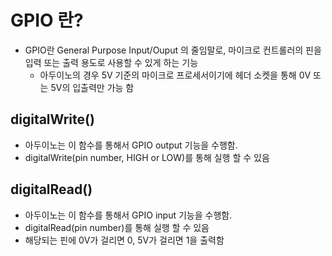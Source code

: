 # GPIO 란?
+ GPIO란 General Purpose Input/Ouput 의 줄임말로, 마이크로 컨트롤러의 핀을 입력 또는 출력 용도로 사용할 수 있게 하는 기능
  + 아두이노의 경우 5V 기준의 마이크로 프로세서이기에 헤더 소켓을 통해 0V 또는 5V의 입출력만 가능 함

## digitalWrite()
+ 아두이노는 이 함수를 통해서 GPIO output 기능을 수행함.
+ digitalWrite(pin number, HIGH or LOW)를 통해 실행 할 수 있음

## digitalRead()
+ 아두이노는 이 함수를 통해서 GPIO input 기능을 수행함.
+ digitalRead(pin number)를 통해 실행 할 수 있음
+ 해당되는 핀에 0V가 걸리면 0, 5V가 걸리면 1을 출력함
